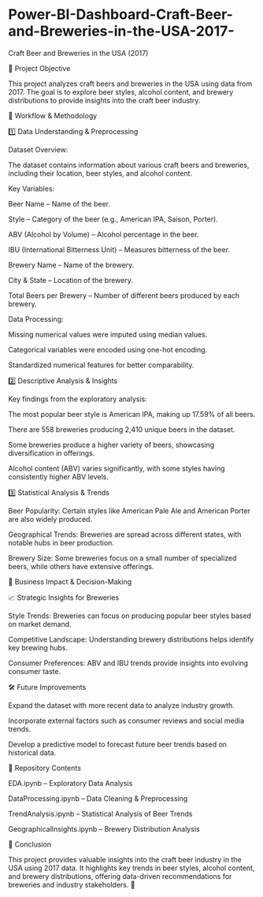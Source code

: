 # Power-BI-Dashboard-Craft-Beer-and-Breweries-in-the-USA-2017-

Craft Beer and Breweries in the USA (2017)


🎯 Project Objective

This project analyzes craft beers and breweries in the USA using data from 2017. The goal is to explore beer styles, alcohol content, and brewery distributions to provide insights into the craft beer industry.


🔄 Workflow & Methodology


1️⃣ Data Understanding & Preprocessing


Dataset Overview:

The dataset contains information about various craft beers and breweries, including their location, beer styles, and alcohol content.

Key Variables:

Beer Name – Name of the beer.

Style – Category of the beer (e.g., American IPA, Saison, Porter).

ABV (Alcohol by Volume) – Alcohol percentage in the beer.

IBU (International Bitterness Unit) – Measures bitterness of the beer.

Brewery Name – Name of the brewery.

City & State – Location of the brewery.

Total Beers per Brewery – Number of different beers produced by each brewery.

Data Processing:

Missing numerical values were imputed using median values.

Categorical variables were encoded using one-hot encoding.

Standardized numerical features for better comparability.


2️⃣ Descriptive Analysis & Insights


Key findings from the exploratory analysis:

The most popular beer style is American IPA, making up 17.59% of all beers.

There are 558 breweries producing 2,410 unique beers in the dataset.

Some breweries produce a higher variety of beers, showcasing diversification in offerings.

Alcohol content (ABV) varies significantly, with some styles having consistently higher ABV levels.


3️⃣ Statistical Analysis & Trends


Beer Popularity: Certain styles like American Pale Ale and American Porter are also widely produced.

Geographical Trends: Breweries are spread across different states, with notable hubs in beer production.

Brewery Size: Some breweries focus on a small number of specialized beers, while others have extensive offerings.

🚀 Business Impact & Decision-Making

📈 Strategic Insights for Breweries

Style Trends: Breweries can focus on producing popular beer styles based on market demand.

Competitive Landscape: Understanding brewery distributions helps identify key brewing hubs.

Consumer Preferences: ABV and IBU trends provide insights into evolving consumer taste.

🛠️ Future Improvements

Expand the dataset with more recent data to analyze industry growth.

Incorporate external factors such as consumer reviews and social media trends.

Develop a predictive model to forecast future beer trends based on historical data.

📂 Repository Contents

EDA.ipynb – Exploratory Data Analysis

DataProcessing.ipynb – Data Cleaning & Preprocessing

TrendAnalysis.ipynb – Statistical Analysis of Beer Trends

GeographicalInsights.ipynb – Brewery Distribution Analysis

📢 Conclusion

This project provides valuable insights into the craft beer industry in the USA using 2017 data. It highlights key trends in beer styles, alcohol content, and brewery distributions, offering data-driven recommendations for breweries and industry stakeholders. 🍻

